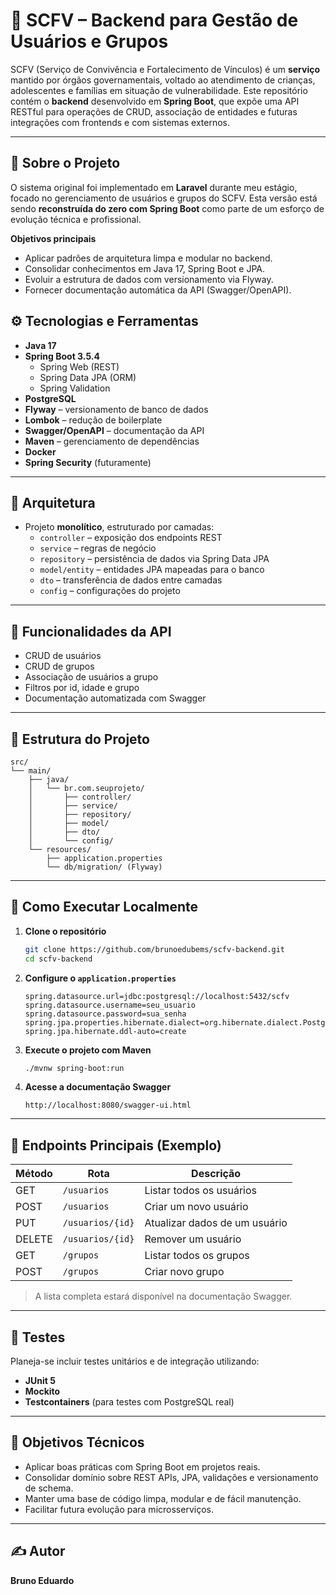 # 🧩 SCFV – Backend para Gestão de Usuários e Grupos

SCFV (Serviço de Convivência e Fortalecimento de Vínculos) é um **serviço** mantido por órgãos governamentais, voltado ao atendimento de crianças, adolescentes e famílias em situação de vulnerabilidade. Este repositório contém o **backend** desenvolvido em **Spring Boot**, que expõe uma API RESTful para operações de CRUD, associação de entidades e futuras integrações com frontends e com sistemas externos.

---

## 🧠 Sobre o Projeto

O sistema original foi implementado em **Laravel** durante meu estágio, focado no gerenciamento de usuários e grupos do SCFV. Esta versão está sendo **reconstruída do zero com Spring Boot** como parte de um esforço de evolução técnica e profissional.

**Objetivos principais**  
- Aplicar padrões de arquitetura limpa e modular no backend.  
- Consolidar conhecimentos em Java 17, Spring Boot e JPA.  
- Evoluir a estrutura de dados com versionamento via Flyway.  
- Fornecer documentação automática da API (Swagger/OpenAPI).  


## ⚙️ Tecnologias e Ferramentas

- **Java 17**
- **Spring Boot 3.5.4**
  - Spring Web (REST)
  - Spring Data JPA (ORM)
  - Spring Validation
- **PostgreSQL**
- **Flyway** – versionamento de banco de dados
- **Lombok** – redução de boilerplate
- **Swagger/OpenAPI** – documentação da API
- **Maven** – gerenciamento de dependências
- **Docker**
- **Spring Security** (futuramente)

---

## 🧱 Arquitetura

- Projeto **monolítico**, estruturado por camadas:
  - `controller` – exposição dos endpoints REST
  - `service` – regras de negócio
  - `repository` – persistência de dados via Spring Data JPA
  - `model/entity` – entidades JPA mapeadas para o banco
  - `dto` – transferência de dados entre camadas
  - `config` – configurações do projeto

---

## 🔌 Funcionalidades da API

- CRUD de usuários
- CRUD de grupos
- Associação de usuários a grupo
- Filtros por id, idade e grupo
- Documentação automatizada com Swagger

---

## 📁 Estrutura do Projeto

```
src/
└── main/
    ├── java/
    │   └── br.com.seuprojeto/
    │       ├── controller/
    │       ├── service/
    │       ├── repository/
    │       ├── model/
    │       ├── dto/
    │       └── config/
    └── resources/
        ├── application.properties
        └── db/migration/ (Flyway)
```

---

## 🚀 Como Executar Localmente

1. **Clone o repositório**
   ```bash
   git clone https://github.com/brunoedubems/scfv-backend.git
   cd scfv-backend
   ```

2. **Configure o `application.properties`**
   ```properties
   spring.datasource.url=jdbc:postgresql://localhost:5432/scfv
   spring.datasource.username=seu_usuario
   spring.datasource.password=sua_senha
   spring.jpa.properties.hibernate.dialect=org.hibernate.dialect.PostgreSQLDialect
   spring.jpa.hibernate.ddl-auto=create
   ```

3. **Execute o projeto com Maven**
   ```bash
   ./mvnw spring-boot:run
   ```

4. **Acesse a documentação Swagger**
   ```
   http://localhost:8080/swagger-ui.html
   ```

---

## 📌 Endpoints Principais (Exemplo)

| Método | Rota                    | Descrição                            |
|--------|-------------------------|--------------------------------------|
| GET    | `/usuarios`             | Listar todos os usuários             |
| POST   | `/usuarios`             | Criar um novo usuário                |
| PUT    | `/usuarios/{id}`        | Atualizar dados de um usuário        |
| DELETE | `/usuarios/{id}`        | Remover um usuário                   |
| GET    | `/grupos`               | Listar todos os grupos               |
| POST   | `/grupos`               | Criar novo grupo                     |

> A lista completa estará disponível na documentação Swagger.

---

## 🧪 Testes

Planeja-se incluir testes unitários e de integração utilizando:

- **JUnit 5**
- **Mockito**
- **Testcontainers** (para testes com PostgreSQL real)

---

## 🎯 Objetivos Técnicos

- Aplicar boas práticas com Spring Boot em projetos reais.
- Consolidar domínio sobre REST APIs, JPA, validações e versionamento de schema.
- Manter uma base de código limpa, modular e de fácil manutenção.
- Facilitar futura evolução para microsserviços.

---


## ✍️ Autor

**Bruno Eduardo**  
